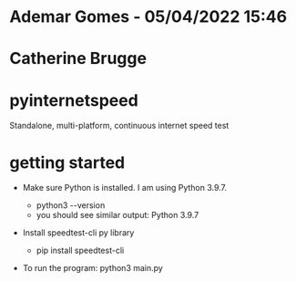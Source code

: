 # Ademar Gomes - 05/04/2022 15:46
# Catherine Brugge
# pyinternetspeed
Standalone, multi-platform, continuous internet speed test

# getting started

- Make sure Python is installed. I am using Python 3.9.7.
    - python3 --version
    - you should see similar output:
    Python 3.9.7

- Install speedtest-cli py library
    - pip install speedtest-cli

- To run the program: python3 main.py


